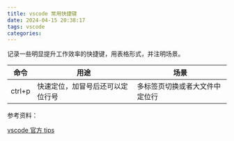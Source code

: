 ```yaml
---
title: vscode 常用快捷键
date: 2024-04-15 20:38:17
tags: vscode
categories:
---
```


记录一些明显提升工作效率的快捷键，用表格形式，并注明场景。

| 命令   | 用途                             | 场景                           |
| ------ | -------------------------------- | ------------------------------ |
| ctrl+p | 快速定位，加冒号后还可以定位行号 | 多标签页切换或者大文件中定位行 |

参考资料：

[vscode 官方 tips](https://code.visualstudio.com/docs/getstarted/tips-and-tricks)
